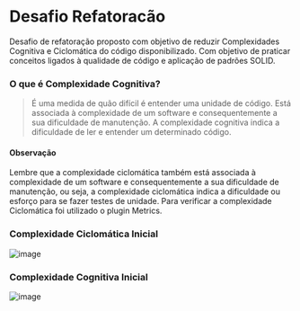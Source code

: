 # Desafio Refatoracão
Desafio de refatoração proposto com objetivo de reduzir Complexidades Cognitiva e Ciclomática do código disponibilizado. Com objetivo de praticar conceitos ligados à qualidade de código e aplicação de padrões SOLID.

### O que é Complexidade Cognitiva?

> É uma medida de quão difícil é entender uma unidade de código. Está
> associada à  complexidade de um software e consequentemente a sua
> dificuldade de  manutenção.  A complexidade cognitiva indica a
> dificuldade de ler e entender um determinado  código.

#### Observação
Lembre que a complexidade ciclomática também está associada à complexidade de um software e consequentemente 
a sua dificuldade de manutenção, ou seja, a complexidade ciclomática indica a dificuldade ou esforço para se fazer 
testes de unidade. 
Para verificar a complexidade Ciclomática foi utilizado o plugin Metrics.

### Complexidade Ciclomática Inicial
![image](https://user-images.githubusercontent.com/56648231/134097326-5caf2733-2d22-4e93-aa56-77d00ac78753.png)
### Complexidade Cognitiva Inicial
![image](https://user-images.githubusercontent.com/56648231/134097362-c3bb6960-3dd2-4566-960b-bead347101f0.png)

